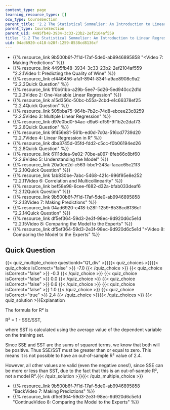 ```yaml
---
content_type: page
learning_resource_types: []
ocw_type: CourseSection
parent_title: '2.2 The Statistical Sommelier: An Introduction to Linear Regression'
parent_type: CourseSection
parent_uid: 4495fb48-3934-3c33-23b2-2ef2104af559
title: '2.2 The Statistical Sommelier: An Introduction to Linear Regression'
uid: 04ad6920-c418-b28f-1259-8538cd8136cf
---
```


*   {{% resource_link 9b500b6f-7f1d-17af-5de0-ab9946895858 "\<Video 7: Making Predictions" %}}
*   {{% resource_link 4495fb48-3934-3c33-23b2-2ef2104af559 "2.2.1Video 1: Predicting the Quality of Wine" %}}
*   {{% resource_link ef446456-afa1-894f-834f-a9ae8908c9a2 "2.2.2Quick Question" %}}
*   {{% resource_link 1f0b61bb-a29b-5ee7-5d26-5ed940cc2d1d "2.2.3Video 2: One-Variable Linear Regression" %}}
*   {{% resource_link a15d356c-50bc-b55a-2cbd-e1c66378ef25 "2.2.4Quick Question" %}}
*   {{% resource_link 505bba75-964b-7b2c-74d8-ebcee23c8259 "2.2.5Video 3: Multiple Linear Regression" %}}
*   {{% resource_link d97e0bd0-54ac-d9a6-df59-9f1b2e2daf73 "2.2.6Quick Question" %}}
*   {{% resource_link 9f456e81-561b-ed0d-7c0a-516cd7739d20 "2.2.7Video 4: Linear Regression in R" %}}
*   {{% resource_link dba3745d-05fd-fdd2-c5cc-f0b06194ed26 "2.2.8Quick Question" %}}
*   {{% resource_link 6111ddea-9e02-70be-a097-8feb66c8bf60 "2.2.9Video 5: Understanding the Model" %}}
*   {{% resource_link 20a0ee2d-c563-bbc1-243a-facac65c21f3 "2.2.10Quick Question" %}}
*   {{% resource_link 1ab830be-7abc-5468-421c-996f95e8e252 "2.2.11Video 6: Correlation and Multicollinearity" %}}
*   {{% resource_link bef58e98-6cee-f682-d32a-bfab033deaf6 "2.2.12Quick Question" %}}
*   {{% resource_link 9b500b6f-7f1d-17af-5de0-ab9946895858 "2.2.13Video 7: Making Predictions" %}}
*   {{% resource_link 04ad6920-c418-b28f-1259-8538cd8136cf "2.2.14Quick Question" %}}
*   {{% resource_link df5ef364-59d3-2e3f-98ec-9d920d6c5e1d "2.2.15Video 8: Comparing the Model to the Experts" %}}
*   {{% resource_link df5ef364-59d3-2e3f-98ec-9d920d6c5e1d "\>Video 8: Comparing the Model to the Experts" %}}

Quick Question
--------------

{{< quiz_multiple_choice questionId="Q1_div" >}}{{< quiz_choices >}}{{< quiz_choice isCorrect="false" >}}&nbsp;\-7.0&nbsp;{{< /quiz_choice >}}
{{< quiz_choice isCorrect="false" >}}&nbsp;\-0.3&nbsp;{{< /quiz_choice >}}
{{< quiz_choice isCorrect="false" >}}&nbsp;0.0&nbsp;{{< /quiz_choice >}}
{{< quiz_choice isCorrect="false" >}}&nbsp;0.6&nbsp;{{< /quiz_choice >}}
{{< quiz_choice isCorrect="false" >}}&nbsp;1.0&nbsp;{{< /quiz_choice >}}
{{< quiz_choice isCorrect="true" >}}&nbsp;2.4&nbsp;{{< /quiz_choice >}}{{< /quiz_choices >}}
{{< quiz_solution >}}Explanation

The formula for R² is

R² = 1 - SSE/SST,

where SST is calculated using the average value of the dependent variable on the training set.

Since SSE and SST are the sums of squared terms, we know that both will be positive. Thus SSE/SST must be greater than or equal to zero. This means it is not possible to have an out-of-sample R² value of 2.4.

However, all other values are valid (even the negative ones!), since SSE can be more or less than SST, due to the fact that this is an out-of-sample R², not a model R².{{< /quiz_solution >}}{{< /quiz_multiple_choice >}}

*   {{% resource_link 9b500b6f-7f1d-17af-5de0-ab9946895858 "BackVideo 7: Making Predictions" %}}
*   {{% resource_link df5ef364-59d3-2e3f-98ec-9d920d6c5e1d "ContinueVideo 8: Comparing the Model to the Experts" %}}